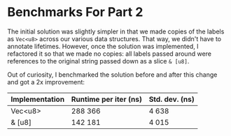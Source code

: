 # Benchmarks For Part 2

The initial solution was slightly simpler in that we made copies of the labels as `Vec<u8>` across our various data structures. That way, we didn't have to annotate lifetimes. However, once the solution was implemented, I refactored it so that we made no copies: all labels passed around were references to the original string passed down as a slice `& [u8]`.


Out of curiosity, I benchmarked the solution before and after this change and got a 2x improvement:

| Implementation | Runtime per iter (ns) | Std. dev. (ns) |
|----------------|-----------------------|----------------|
| Vec\<u8\>      | 288 366               | 4 638          |
| & [u8]         | 142 181               | 4 015          |